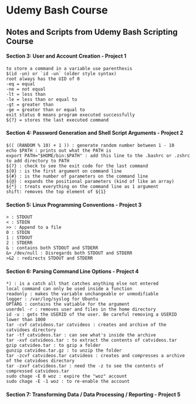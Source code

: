 # Udemy Bash Course
## Notes and Scripts from Udemy Bash Scripting Course

#### Section 3: User and Account Creation - Project 1
````
to store a command in a variable use parenthesis 
$(id -un) or `id -un` (older style syntax)
root always has the UID of 0
-eq = equal
-ne = not equal
-lt = less than
-le = less than or equal to
-gt = greater than
-ge = greater than or equal to
exit status 0 means program executed successfully
${?} = stores the last executed command
````

#### Section 4: Password Generation and Shell Script Arguments - Project 2
````
$(( (RANDOM % 10) + 1 )) : generate random number between 1 - 10
echo $PATH : prints out what the PATH is
export PATH="$HOME/bin:$PATH" : add this line to the .bashrc or .zshrc to add directory to PATH
${?} : check to see the exit code for the last command
${0} : is the first argument on command line
${#} : is the number of parameters on the command line
${@} : expands the positional parameters (kind of like an array)
${*} : treats everything on the command line as 1 argument
shift: removes the top element of ${1}
````

#### Section 5: Linux Programming Conventions - Project 3
````
> : STDOUT
< : STDIN
>> : Append to a file
0 : STDIN
1 : STDOUT
2 : STDERR
& : contains both STDOUT and STDERR
&> /dev/null : Disregards both STDOUT and STDERR
>&2 : redirects STDOUT and STDERR
````

#### Section 6: Parsing Command Line Options - Project 4
````
*) : is a catch all that catches anything else not entered
local command can only be used inside a function
readonly : makes the variable unchangeable or unmodifiable
logger : /var/log/syslog for Ubuntu
OPTARG : contains the vatiable for the argument
userdel -r : removes user and files in the home directory
id -u : gets the USERID of the user. Be careful removing a USERID lower than 1000
tar -cvf catvideos.tar catvideos : creates and archive of the catvidoes directory
tar -tf catvideos.tar : can see what's inside the archive
tar -xvf catvideos.tar : to extract the contents of catvideos.tar
gzip catvideo.tar : to gzip a folder
gunzip catvideo.tar.gz : to unzip the folder
tar -zcvf catvideos.tar catvideos : creates and compresses a archive of the catvidoes directory
tar -zxvf catvideos.tar : need the -z to see the contents of compressed catvideos.tar
sudo chage -E 0 woz : expire the "woz" account
sudo chage -E -1 woz : to re-enable the account
````

#### Section 7: Transforming Data / Data Processing / Reporting - Project 5
````

````